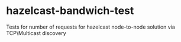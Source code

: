hazelcast-bandwich-test
=======================

Tests for number of requests for hazelcast node-to-node solution via TCP\Multicast discovery
